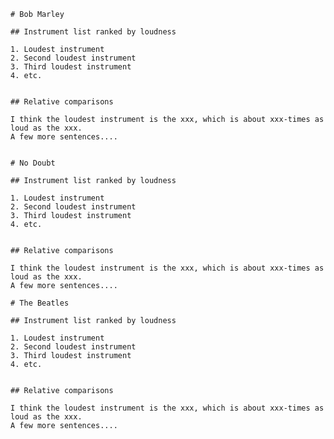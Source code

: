     # Bob Marley

    ## Instrument list ranked by loudness

    1. Loudest instrument
    2. Second loudest instrument
    3. Third loudest instrument
    4. etc.


    ## Relative comparisons

    I think the loudest instrument is the xxx, which is about xxx-times as loud as the xxx.
    A few more sentences....


    # No Doubt

    ## Instrument list ranked by loudness

    1. Loudest instrument
    2. Second loudest instrument
    3. Third loudest instrument
    4. etc.


    ## Relative comparisons

    I think the loudest instrument is the xxx, which is about xxx-times as loud as the xxx.
    A few more sentences....

    # The Beatles 

    ## Instrument list ranked by loudness

    1. Loudest instrument
    2. Second loudest instrument
    3. Third loudest instrument
    4. etc.


    ## Relative comparisons

    I think the loudest instrument is the xxx, which is about xxx-times as loud as the xxx.
    A few more sentences....
